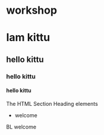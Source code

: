 # workshop
# Iam kittu 
## hello kittu
### hello kittu
#### hello kittu
The HTML Section Heading elements
* welcome

BL welcome

